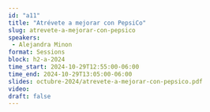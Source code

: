 ```yaml
---
id: "a11"
title: "Atrévete a mejorar con PepsiCo"
slug: atrevete-a-mejorar-con-pepsico
speakers:
 - Alejandra Minon
format: Sessions
block: h2-a-2024
time_start: 2024-10-29T12:55:00-06:00
time_end: 2024-10-29T13:05:00-06:00
slides: octubre-2024/atrevete-a-mejorar-con-pepsico.pdf
video: 
draft: false
---
```


